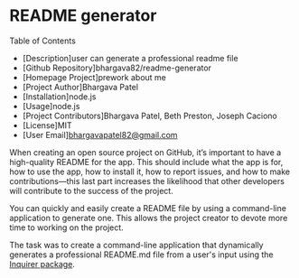 # README generator

  Table of Contents
  * [Description]user can generate a professional readme file
  * [Github Repository]bhargava82/readme-generator
  * [Homepage Project]prework about me
  * [Project Author]Bhargava Patel
  * [Installation]node.js
  * [Usage]node.js
  * [Project Contributors]Bhargava Patel, Beth Preston, Joseph Caciono
  * [License]MIT
  * [User Email]bhargavapatel82@gmail.com


  When creating an open source project on GitHub, it’s important to have a high-quality README for the app. This should include what the app is for, how to use the app, how to install it, how to report issues, and how to make contributions&mdash;this last part increases the likelihood that other developers will contribute to the success of the project. 

You can quickly and easily create a README file by using a command-line application to generate one. This allows the project creator to devote more time to working on the project.

The task was to create a command-line application that dynamically generates a professional README.md file from a user's input using the [Inquirer package](https://www.npmjs.com/package/inquirer). 

